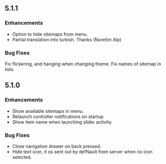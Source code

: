 ## 5.1.1

### Enhancements
* Option to hide sitemaps from menu.
* Partial translation into turkish. Thanks (Nurettin Alp)

### Bug Fixes
Fix flickering, and hanging when changing theme.
Fix names of sitemap in lists.


## 5.1.0

### Enhancements
* Show available sitemaps in menu.
* Relaunch controller notifications on startup.
* Show item name when launching slider activity.

### Bug Fixes
* Close navigation drawer on back pressed.
* Hide text icon, it os sent out by defNault from server when no icon selected.